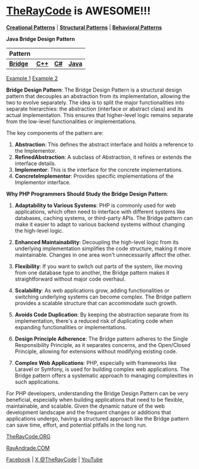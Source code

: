 # [TheRayCode](../../../README.md) is AWESOME!!!

**[Creational Patterns](../../Creational/README.md)** | **[Structural Patterns](..//README.md)** | **[Behavioral Patterns](../../Behavioral/README.md)**

**Java Bridge Design Pattern**

|Pattern|   |   |   |
|---|---|---|---|
| [**Bridge**](Bridge/README.md) | [**C++**](../../../CPP/Structural/Bridge/README.md) | [**C#**](../../../CPP/Structural/Bridge/README.md) | [**Java**](../../../Java/Structural/Bridge/README.md) | 

[Example 1](./BE1/README.md)  [Example 2](./BE2/README.md)  


**Bridge Design Pattern**:
The Bridge Design Pattern is a structural design pattern that decouples an abstraction from its implementation, allowing the two to evolve separately. The idea is to split the major functionalities into separate hierarchies: the abstraction (interface or abstract class) and its actual implementation. This ensures that higher-level logic remains separate from the low-level functionalities or implementations.

The key components of the pattern are:
1. **Abstraction**: This defines the abstract interface and holds a reference to the Implementor.
2. **RefinedAbstraction**: A subclass of Abstraction, it refines or extends the interface details.
3. **Implementor**: This is the interface for the concrete implementations.
4. **ConcreteImplementor**: Provides specific implementations of the Implementor interface.

**Why PHP Programmers Should Study the Bridge Design Pattern**:
1. **Adaptability to Various Systems**: PHP is commonly used for web applications, which often need to interface with different systems like databases, caching systems, or third-party APIs. The Bridge pattern can make it easier to adapt to various backend systems without changing the high-level logic.

2. **Enhanced Maintainability**: Decoupling the high-level logic from its underlying implementation simplifies the code structure, making it more maintainable. Changes in one area won't unnecessarily affect the other.

3. **Flexibility**: If you want to switch out parts of the system, like moving from one database type to another, the Bridge pattern makes it straightforward without major code overhaul.

4. **Scalability**: As web applications grow, adding functionalities or switching underlying systems can become complex. The Bridge pattern provides a scalable structure that can accommodate such growth.

5. **Avoids Code Duplication**: By keeping the abstraction separate from its implementation, there's a reduced risk of duplicating code when expanding functionalities or implementations.

6. **Design Principle Adherence**: The Bridge pattern adheres to the Single Responsibility Principle, as it separates concerns, and the Open/Closed Principle, allowing for extensions without modifying existing code.

7. **Complex Web Applications**: PHP, especially with frameworks like Laravel or Symfony, is used for building complex web applications. The Bridge pattern offers a systematic approach to managing complexities in such applications.

For PHP developers, understanding the Bridge Design Pattern can be very beneficial, especially when building applications that need to be flexible, maintainable, and scalable. Given the dynamic nature of the web development landscape and the frequent changes or additions that applications undergo, having a structured approach like the Bridge pattern can save time, effort, and potential pitfalls in the long run.

[TheRayCode.ORG](https://www.TheRayCode.org)

[RayAndrade.COM](https://www.RayAndrade.com)

[Facebook](https://www.facebook.com/TheRayCode/) | [X @TheRayCode](https://www.x.com/TheRayCode/) | [YouTube](https://www.youtube.com/AndradeRay/)
